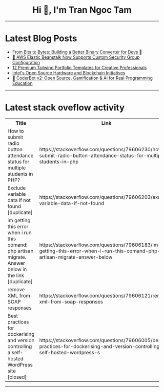 <h1 align="center">Hi 👋, I'm Tran Ngoc Tam</h1>

---

# Latest Blog Posts 
<!-- BLOG-POST-LIST:START -->
- [From Bits to Bytes: Building a Better Binary Converter for Devs 🧮](https://dev.to/learncomputer/from-bits-to-bytes-building-a-better-binary-converter-for-devs-3p8k)
- [🔐 AWS Elastic Beanstalk Now Supports Custom Security Group Configuration](https://dev.to/latchudevops/aws-elastic-beanstalk-now-supports-custom-security-group-configuration-2ao8)
- [12 Premium Tailwind Portfolio Templates for Creative Professionals](https://dev.to/aribudin/12-premium-tailwind-portfolio-templates-for-creative-professionals-2n7e)
- [Intel&#39;s Open Source Hardware and Blockchain Initiatives](https://dev.to/zhangwei42/intels-open-source-hardware-and-blockchain-initiatives-20oh)
- [🚀 CoderBot v2: Open Source, Gamification &amp; AI for Real Programming Education](https://dev.to/andr_mendes_8eae278f1601/coderbot-v2-open-source-gamification-ai-for-real-programming-education-4j9m)
<!-- BLOG-POST-LIST:END -->

---

# Latest stack oveflow activity
<table>
  <tr><th>Title</th><th>Link</th></tr>
  <!-- STACKOVERFLOW:START --><tr><td>How to submit radio button attendance status for multiple students in PHP?</td><td>https://stackoverflow.com/questions/79606230/how-to-submit-radio-button-attendance-status-for-multiple-students-in-php</td></tr><tr><td>Exclude variable data if not found [duplicate]</td><td>https://stackoverflow.com/questions/79606203/exclude-variable-data-if-not-found</td></tr><tr><td>im getting this error when i run this comand: php artisan migrate. Answer below in the link [duplicate]</td><td>https://stackoverflow.com/questions/79606183/im-getting-this-error-when-i-run-this-comand-php-artisan-migrate-answer-below</td></tr><tr><td>remove XML from SOAP responses</td><td>https://stackoverflow.com/questions/79606121/remove-xml-from-soap-responses</td></tr><tr><td>Best practices for dockerising and version controlling a self-hosted WordPress site [closed]</td><td>https://stackoverflow.com/questions/79606005/best-practices-for-dockerising-and-version-controlling-a-self-hosted-wordpress-s</td></tr><!-- STACKOVERFLOW:END -->
</table>

---


